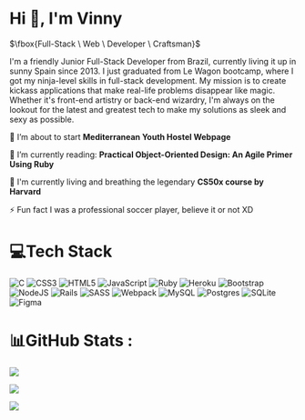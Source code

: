 <h1 align="left">Hi 👋, I'm Vinny</h1>

 $\fbox{Full-Stack \ Web \ Developer \ Craftsman}$

<p align="left">I'm a friendly Junior Full-Stack Developer from Brazil, currently living it up in sunny Spain since 2013. I just graduated from Le Wagon bootcamp, where I got my ninja-level skills in full-stack development. My mission is to create kickass applications that make real-life problems disappear like magic. Whether it's front-end artistry or back-end wizardry, I'm always on the lookout for the latest and greatest tech to make my solutions as sleek and sexy as possible.</p>

🔭 I’m about to start **Mediterranean Youth Hostel Webpage**

🌱 I’m currently reading: **Practical Object-Oriented Design: An Agile Primer Using Ruby**

🦾 I'm currently living and breathing the legendary **CS50x course by Harvard**

⚡ Fun fact I was a professional soccer player, believe it or not XD

# 💻Tech Stack
![C](https://img.shields.io/badge/c-%2300599C.svg?style=for-the-badge&logo=c&logoColor=white) ![CSS3](https://img.shields.io/badge/css3-%231572B6.svg?style=for-the-badge&logo=css3&logoColor=white) ![HTML5](https://img.shields.io/badge/html5-%23E34F26.svg?style=for-the-badge&logo=html5&logoColor=white) ![JavaScript](https://img.shields.io/badge/javascript-%23323330.svg?style=for-the-badge&logo=javascript&logoColor=%23F7DF1E) ![Ruby](https://img.shields.io/badge/ruby-%23CC342D.svg?style=for-the-badge&logo=ruby&logoColor=white) ![Heroku](https://img.shields.io/badge/heroku-%23430098.svg?style=for-the-badge&logo=heroku&logoColor=white) ![Bootstrap](https://img.shields.io/badge/bootstrap-%23563D7C.svg?style=for-the-badge&logo=bootstrap&logoColor=white) ![NodeJS](https://img.shields.io/badge/node.js-6DA55F?style=for-the-badge&logo=node.js&logoColor=white) ![Rails](https://img.shields.io/badge/rails-%23CC0000.svg?style=for-the-badge&logo=ruby-on-rails&logoColor=white) ![SASS](https://img.shields.io/badge/SASS-hotpink.svg?style=for-the-badge&logo=SASS&logoColor=white) ![Webpack](https://img.shields.io/badge/webpack-%238DD6F9.svg?style=for-the-badge&logo=webpack&logoColor=black) ![MySQL](https://img.shields.io/badge/mysql-%2300f.svg?style=for-the-badge&logo=mysql&logoColor=white) ![Postgres](https://img.shields.io/badge/postgres-%23316192.svg?style=for-the-badge&logo=postgresql&logoColor=white) ![SQLite](https://img.shields.io/badge/sqlite-%2307405e.svg?style=for-the-badge&logo=sqlite&logoColor=white) 	![Figma](https://img.shields.io/badge/figma-%23F24E1E.svg?style=for-the-badge&logo=figma&logoColor=white)

# 📊GitHub Stats :
![](https://github-readme-stats.vercel.app/api?username=Vinny&theme=gruvbox&hide_border=true&include_all_commits=true&count_private=false)<br/>

![](https://github-readme-streak-stats.herokuapp.com/?user=Vinny&theme=gruvbox&hide_border=true)<br/>

![](https://github-readme-stats.vercel.app/api/top-langs/?username=Vinny&theme=gruvbox&hide_border=true&include_all_commits=true&count_private=false&layout=compact)
